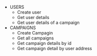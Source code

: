 - USERS
  - Create user
  - Get user details
  - Get user details of a campaign
- CAMPAIGNS
  - Create Campagin
  - Get all campaigns
  - Get campaign details by id
  - Get campaign detail by user address
